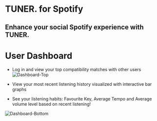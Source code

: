 TUNER. for Spotify
==================
## Enhance your social Spotify experience with TUNER.

# User Dashboard
* Log in and view your top compatibility matches with other users
![Dashboard-Top](https://preview.ibb.co/gM6qLw/Screen_Shot_2017_11_10_at_11_05_55_AM.png)

* View your most recent listening history visualized with interactive bar graphs
* See your listening habits: Favourite Key, Average Tempo and Average volume level based on recent listening!

![Dashboard-Bottom](https://preview.ibb.co/c6huDG/Screen_Shot_2017_11_10_at_11_08_28_AM.png)

